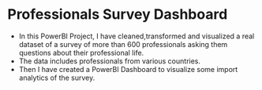 # Professionals Survey Dashboard 
- In this PowerBI Project, I have cleaned,transformed and visualized a real dataset of a survey of more than 600 professionals asking them questions about their professional life.
- The data includes professionals from various countries.
- Then I have created a PowerBI Dashboard to visualize some import analytics of the survey.
